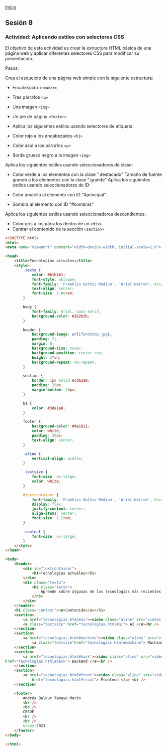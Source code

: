 <!-- No borrar o modificar -->
[Inicio](./index.md)

## Sesión 8 

### Actividad: Aplicando estilos con selectores CSS

El objetivo de esta actividad es crear la estructura HTML básica de una página web y aplicar diferentes selectores CSS para modificar su presentación.

Pasos:

Crea el esqueleto de una página web simple con la siguiente estructura:

* Encabezado ```<header>```
* Tres párrafos ```<p>```
* Una imagen ```<img>```
* Un pie de página ```<footer>```
* Aplica los siguientes estilos usando selectores de etiqueta:

* Color rojo a los encabezados ```<h1>```
* Color azul a los párrafos ```<p>```
* Borde grueso negro a la imagen ```<img>```

Aplica los siguientes estilos usando seleccionadores de clase:

* Color verde a los elementos con la clase ".destacado"
Tamaño de fuente grande a los elementos con la clase ".grande"
Aplica los siguientes estilos usando seleccionadores de ID:

* Color amarillo al elemento con ID "#principal"
* Sombra al elemento con ID "#sombras"

Aplica los siguientes estilos usando seleccionadores descendientes:

* Color gris a los párrafos dentro de un ```<div>```
* Centrar el contenido de la sección ```<section>```

```html
<!DOCTYPE html>
<html>
<meta name="viewport" content="width=device-width, initial-scale=1.0">

<head>
    <title>Tecnologías actuales</title>
    <style>
        .texto {
            color: #b1b1b1;
            font-style: oblique;
            font-family: 'Franklin Gothic Medium', 'Arial Narrow', Arial, sans-serif;
            text-align: center;
            font-size: 1.08rem;
        }

        body {
            font-family: Arial, sans-serif;
            background-color: #2b2b2b;
        }

        header {
            background-image: url(fondotop.jpg);
            padding: 2;
            margin: 0;
            background-size: cover;
            background-position: center top;
            height: 27vh;
            background-repeat: no-repeat;
        }

        section {
            border: 1px solid #3da1a8;
            padding: 20px;
            margin-bottom: 20px;
        }

        h1 {
            color: #3da1a8;
        }

        footer {
            background-color: #0e1011;
            color: white;
            padding: 20px;
            text-align: center;
        }

        .aline {
            vertical-align: middle;
        }

        .textsize {
            font-size: xx-large;
            color: white;
        }

        #textcontainer {
            font-family: 'Franklin Gothic Medium', 'Arial Narrow', Arial, sans-serif;
            display: flex;
            justify-content: center;
            align-items: center;
            font-size: 2.2rem;
        }

        .content {
            font-size: xx-large;
        }
    </style>
</head>

<body>
    <header>
        <div id="textcontainer">
            <h1>Tecnologías actuales</h1>
        </div>
        <div class="texto">
            <h5 class="texto">
                Aprende sobre algunas de las tecnologías más recientes
            </h5>
        </div>
    </header>
    <h1 class="content"><u>Contenido</u></h1>
    <section>
        <a href="tecnologias.html#ai"><video class="aline" src="video1.mp4" width="300" height="290" autoplay loop></video></a>
        <a class="textsize" href="tecnologias.html#ai"> AI </a><br />
    </section>
    <section>
        <a href="tecnologias.html#machine"><video class="aline" src="video2.mp4" width="300" height="290" autoplay loop></video></a>
            <a class="textsize"href="tecnologias.html#machine"> Machine Learning </a> <br />
    </section>
    <section>
        <a href="tecnologias.html#back"><video class="aline" src="video3.mp4" width="300" height="290" autoplay loop></video></a><a class="textsize"
href="tecnologias.html#back"> Backend </a><br />
    </section>
    <section>
        <a href="tecnologias.html#front"><video class="aline" src="video4.mp4" width="300" height="290" autoplay loop></video></a><a class="textsize"
            href="tecnologias.html#front"> Frontend </a> <br />
    </section>

    <footer>
        Andrés Baldur Tamayo Marín
        <br />
        <br />
        CESDE
        <br />
        <br />
        &copy;2023
    </footer>
</body>

</html>
```





